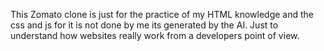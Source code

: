 This Zomato clone is just for the practice of my HTML knowledge and the css and js for it is not done by me its generated by the AI. Just to understand how websites really work from a developers point of view.